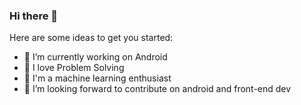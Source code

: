 ### Hi there 👋



Here are some ideas to get you started:

- 🔭 I’m currently working on Android
- 🌱 I love Problem Solving
- 👯 I'm a machine learning enthusiast 
- 🤔 I’m looking forward to contribute on android and front-end dev
<!--- 💬 Ask me about ...
- 📫 How to reach me: ...
- 😄 Pronouns: ...
- ⚡ Fun fact: ...
-->
